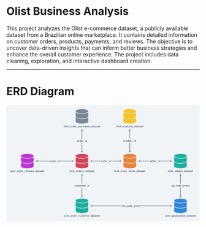 # Olist Business Analysis 
This project analyzes the Olist e-commerce dataset, a publicly available dataset from a Brazilian online marketplace. It contains detailed information on customer orders, products, payments, and reviews. The objective is to uncover data-driven insights that can inform better business strategies and enhance the overall customer experience. The project includes data cleaning, exploration, and interactive dashboard creation.

---
# ERD Diagram

![Dashboard Preview](https://github.com/Jeseenacodes/Internship/blob/main/Task%204/ERD%20Olist.png)
